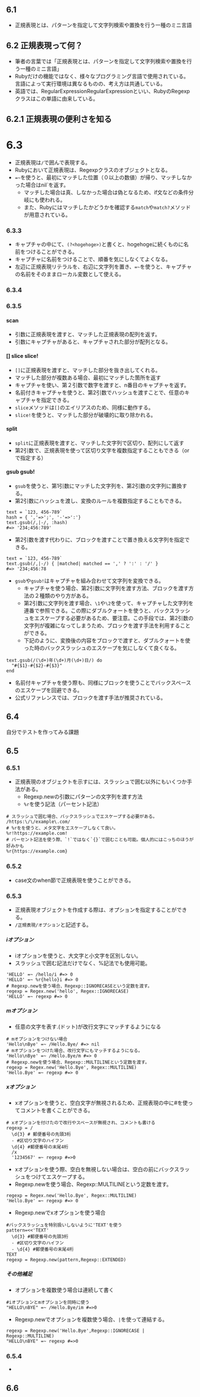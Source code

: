 ## 6.1
- 正規表現とは、パターンを指定して文字列検索や置換を行う一種のミニ言語

## 6.2 正規表現って何？
- 筆者の言葉では「正規表現とは、パターンを指定して文字列検索や置換を行う一種のミニ言語」
- Rubyだけの機能ではなく、様々なプログラミング言語で使用されている。言語によって実行環境は異なるものの、考え方は共通している。
- 英語では、RegularExpressionRegularExpressionといい、RubyのRegexpクラスはこの単語に由来している。

## 6.2.1 正規表現の便利さを知る


# 6.3
- 正規表現は`/`で囲んで表現する。
- Rubyにおいて正規表現は、Regexpクラスのオブジェクトとなる。
- `=~`を使うと、最初にマッチした位置（０以上の数値）が帰り、マッチしなかった場合はnil`を返す。
  - マッチした場合は真、しなかった場合は偽となるため、if文などの条件分岐にも使われる。
  - また、Rubyにはマッチしたかどうかを確認する`match`や`match?`メソッドが用意されている。

### 6.3.3
- キャプチャの中にて、`(?<hogehoge>)`と書くと、hogehogeに続くものに名前をつけることができる。
- キャプチャに名前をつけることで、順番を気にしなくてよくなる。
- 左辺に正規表現リテラルを、右辺に文字列を置き、`=~`を使うと、キャプチャの名前をそのままローカル変数として使える。
### 6.3.4 
### 6.3.5
#### scan
- 引数に正規表現を渡すと、マッチした正規表現の配列を返す。
- 引数にキャプチャがあると、キャプチャされた部分が配列となる。

#### [] slice slice!
- `[]`に正規表現を渡すと、マッチした部分を抜き出してくれる。
- マッチした部分が複数ある場合、最初にマッチした箇所を返す
- キャプチャを使い、第２引数で数字を渡すと、n番目のキャプチャを返す。
- 名前付きキャプチャを使うと、第2引数でハッシュを渡すことで、任意のキャプチャを指定できる。
- `slice`メソッドは`[]`のエイリアスのため、同様に動作する。
- `slice!`を使うと、マッチした部分が破壊的に取り除かれる。

#### split
- `split`に正規表現を渡すと、マッチした文字列で区切り、配列にして返す
- 第2引数で、正規表現を使って区切り文字を複数指定することもできる（orで指定する）

#### gsub gsub!
- `gsub`を使うと、第1引数にマッチした文字列を、第2引数の文字列に置換する。
- 第2引数にハッシュを渡し、変換のルールを複数指定することもできる。
```
text = `123, 456-789`
hash = { ','=>';', '-'=>':'}
text.gsub(/,|-/, :hash)
#=> '234;456:789'
```
- 第2引数を渡す代わりに、ブロックを渡すことで置き換える文字列を指定できる。
```
text = `123, 456-789`
text.gsub(/,|-/) { |matched| matched == ',' ? ':' : '/' }
#=> '234;456:78
```
- `gsub`や`gsub!`はキャプチャを組み合わせて文字列を変換できる。
  - キャプチャを使う場合、第2引数に文字列を渡す方法、ブロックを渡す方法の２種類のやり方がある。
  - 第2引数に文字列を渡す場合、`\1`や`\2`を使って、キャプチャした文字列を連番で参照できる。この際にダブルクォートを使うと、バックスラッシュをエスケープする必要があるため、要注意。この手段では、第2引数の文字列が複雑になってしまうため、ブロックを渡す手法を利用することができる。
  - 下記のように、変換後の内容をブロックで渡すと、ダブルクォートを使った時のバックスラッシュのエスケープを気にしなくて良くなる。
```
text.gsub(/(\d+)年(\d+)月(\d+)日/) do
  "#{$1}-#{$2}-#{$3}"
end
```
- 名前付キャプチャを使う際も、同様にブロックを使うことでバックスペースのエスケープを回避できる。
- 公式リファレンスでは、ブロックを渡す手法が推奨されている。

## 6.4
自分でテストを作ってみる課題

## 6.5
### 6.5.1
- 正規表現のオブジェクトを示すには、スラッシュで囲む以外にもいくつか手法がある。
  - Regexp.newの引数にパターンの文字列を渡す方法
  - `%r`を使う記法（パーセント記法）
```
# スラッシュで囲む場合、バックスラッシュでエスケープする必要がある。
/https:\/\/example\.com/
# %rをを使うと、メタ文字をエスケープしなくて良い。
%r!https://example.com!
# パーセント記法を使う際、`!`ではなく`{}`で囲むことも可能。個人的にはこっちのほうが好みかも
%r{https://example.com}

```
### 6.5.2
- case文のwhen節で正規表現を使うことができる。

### 6.5.3
- 正規表現オブジェクトを作成する際は、オプションを指定することができる。
- `/正規表現/オプション`と記述する。
##### iオプション
- iオプションを使うと、大文字と小文字を区別しない。
- スラッシュで囲む記法だけでなく、%記法でも使用可能。
```
'HELLO' =~ /hello/i #=> 0
'HELLO' =~ %r{hello}i #=> 0
# Regexp.newを使う場合、Regexp::IGNORECASEという定数を渡す。
regexp = Regex.new('hello', Regex::IGNORECASE)
'HELLO' =~ regexp #=> 0
```

##### mオプション
- 任意の文字を表す.(ドット)が改行文字にマッチするようになる
```
# mオプションをつけない場合
'Hello\nBye' =~ /Hello.Bye/ #=> nil
# mオプションをつけた場合、改行文字にもマッチするようになる。
'Hello\nBye' =~ /Hello.Bye/m #=> 0
# Regexp.newを使う場合、Regexp::MULTILINEという定数を渡す。
regexp = Regex.new('Hello.Bye', Regex::MULTILINE)
'Hello.Bye' =~ regexp #=> 0
```
##### xオプション
- xオプションを使うと、空白文字が無視されるため、正規表現の中に#を使ってコメントを書くことができる。
```
# xオプションを付けたので改行やスペースが無視され、コメントも書ける
regexp = /
  \d{3} # 郵便番号の先頭3桁
  - #区切り文字のハイフン
  \d{4} #郵便番号の末尾4桁
  /x
  '1234567' =~ regexp #=>0
```
- xオプションを使う際、空白を無視しない場合は、空白の前にバックスラッシュをつけてエスケープする。
- Regexp.newを使う場合、Regexp::MULTILINEという定数を渡す。
```
regexp = Regex.new('Hello.Bye', Regex::MULTILINE)
'Hello.Bye' =~ regexp #=> 0
```
- Regexp.newでxオプションを使う場合
```
#バックスラッシュを特別扱いしないように'TEXT'を使う
pattern=<<'TEXT'
  \d{3} #郵便番号の先頭3桁
  - #区切り文字のハイフン
  - \d{4} #郵便番号の末尾4桁
TEXT
regexp = Regexp.new(pattern,Regexp::EXTENDED)
```
##### その他補足
- オプションを複数使う場合は連続して書く
```
#iオプションとmオプションを同時に使う
"HELLO\nBYE" =~ /Hello.Bye/im #=>0
```
- Regexp.newでオプションを複数使う場合、`|`を使って連結する。
```
regexp = Regexp.new('Hello.Bye',Regexp::IGNORECASE | Regexp::MULTILINE)
"HELLO\nBYE" =~ regexp #=>0
```
### 6.5.4
- 
## 6.6
